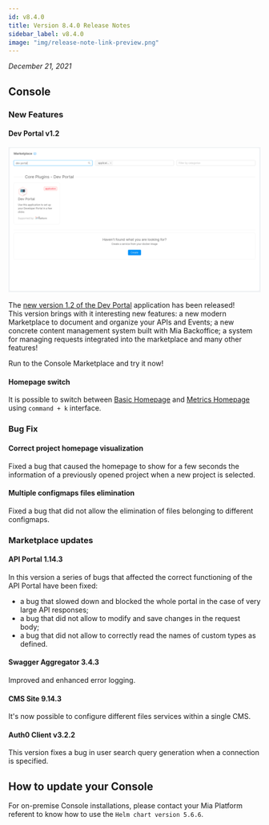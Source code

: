 ```yaml
---
id: v8.4.0
title: Version 8.4.0 Release Notes
sidebar_label: v8.4.0
image: "img/release-note-link-preview.png"
---
```


_December 21, 2021_

## Console

### New Features

#### Dev Portal v1.2

![dev-portal-application](../../dev_portal/img/dev_portal_application.png)

The [new version 1.2 of the Dev Portal](../../dev_portal/overview.md) application has been released!  
This version brings with it interesting new features: a new modern Marketplace to document and organize your APIs and Events;  a new concrete content management system built with Mia Backoffice; a system for managing requests integrated into the marketplace and many other features!

Run to the Console Marketplace and try it now!

#### Homepage switch

It is possible to switch between [Basic Homepage](../../development_suite/overview-dev-suite#basic-homepage) and [Metrics Homepage](../../development_suite/overview-dev-suite#homepage) using `command + k` interface.

### Bug Fix

#### Correct project homepage visualization

Fixed a bug that caused the homepage to show for a few seconds the information of a previously opened project when a new project is selected.  

#### Multiple configmaps files elimination

Fixed a bug that did not allow the elimination of files belonging to different configmaps.

### Marketplace updates

#### API Portal 1.14.3

In this version a series of bugs that affected the correct functioning of the API Portal have been fixed:

- a bug that slowed down and blocked the whole portal in the case of very large API responses;
- a bug that did not allow to modify and save changes in the request body;
- a bug that did not allow to correctly read the names of custom types as defined.

#### Swagger Aggregator 3.4.3

Improved and enhanced error logging.

#### CMS Site 9.14.3

It's now possible to configure different files services within a single CMS.

#### Auth0 Client v3.2.2

This version fixes a bug in user search query generation when a connection is specified.

## How to update your Console

For on-premise Console installations, please contact your Mia Platform referent to know how to use the `Helm chart version 5.6.6`.
